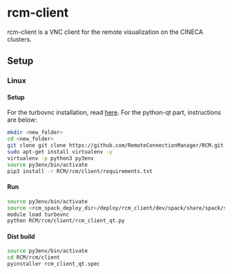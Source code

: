 # rcm-client
rcm-client is a VNC client for the remote visualization on the CINECA clusters.

## Setup

### Linux 

#### Setup

For the turbovnc installation, read [here](https://github.com/RemoteConnectionManager/RCM_spack_deploy/tree/dev/recipes/hosts/ws_mint).
For the python-qt part, instructions are below:

```sh
mkdir <new_folder>
cd <new_folder>
git clone git clone https://github.com/RemoteConnectionManager/RCM.git
sudo apt-get install virtualenv -y
virtualenv -p python3 py3env
source py3env/bin/activate
pip3 install -r RCM/rcm/client/requirements.txt
```

#### Run
```sh
source py3env/bin/activate
source <rcm_spack_deploy_dir>/deploy/rcm_client/dev/spack/share/spack/setup-env.sh
module load turbovnc
python RCM/rcm/client/rcm_client_qt.py
```

#### Dist build
```sh
source py3env/bin/activate
cd RCM/rcm/client
pyinstaller rcm_client_qt.spec
```

